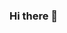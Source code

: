 ### Hi there 👋

<!--
**Sreelakshmi1S/Sreelakshmi1S** is a ✨ _special_ ✨ repository because its `README.md` (this file) appears on your GitHub profile.

Here are some ideas to get you started:

- 🔭 I’m currently working on expanding my knowledge on matlab and python.
- 🌱 I’m currently learning embedded system analysis.
- 👯 I’m looking to collaborate on any project that can boost my knowlede in the industry.
- 🤔 I’m looking for help with 
- 💬 Ask me about ...
- 📫 How to reach me: 
-


